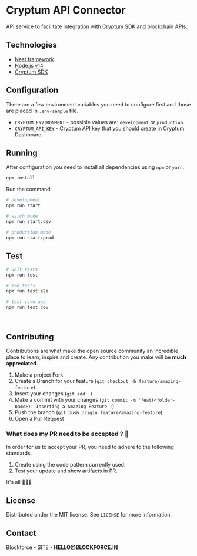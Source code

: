 # Cryptum API Connector


API service to facilitate integration with Cryptum SDK and blockchain APIs.

## Technologies
- [Nest framework](https://github.com/nestjs/nest)
- [Node.js v14](https://nodejs.org)
- [Cryptum SDK](https://github.com/blockforce-official/cryptum-sdk)


## Configuration

There are a few environment variables you need to configure first and those are placed in `.env-sample` file.

- `CRYPTUM_ENVIRONMENT` - possible values are: `development` or `production`.
- `CRYPTUM_API_KEY` - Cryptum API key that you should create in Cryptum Dashboard.


## Running

After configuration you need to install all dependencies using `npm` or `yarn`.

```bash
npm install
```

Run the command

```bash
# development
npm run start

# watch mode
npm run start:dev

# production mode
npm run start:prod
```

## Test

```bash
# unit tests
npm run test

# e2e tests
npm run test:e2e

# test coverage
npm run test:cov
```
<br>

## Contributing

Contributions are what make the open source community an incredible place to learn, inspire and create. Any contribution you make will be **much appreciated**.

1. Make a project Fork
2. Create a Branch for your feature (`git checkout -b feature/amazing-feature`)
3. Insert your changes (`git add .`)
4. Make a commit with your changes (`git commit -m 'feat(<folder-name>): Inserting a Amazing Feature !`)
5. Push the branch (`git push origin feature/amazing-feature`)
6. Open a Pull Request

### What does my PR need to be accepted ? 🤔

In order for us to accept your PR, you need to adhere to the following standards.

1. Create using the code pattern currently used.
2. Test your update and show artifacts in PR.

It's all 🤷🏻‍♂️

## License

Distributed under the MIT license. See `LICENSE` for more information.

## Contact

Blockforce - [SITE](https://blockforce.in/) - **HELLO@BLOCKFORCE.IN**